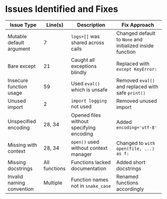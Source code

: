 # Issues Identified and Fixes

| Issue Type | Line(s) | Description | Fix Approach |
|-------------|----------|--------------|---------------|
| Mutable default argument | 7 | `logs=[]` was shared across calls | Changed default to `None` and initialized inside function |
| Bare except | 21 | Caught all exceptions blindly | Replaced with `except KeyError:` |
| Insecure function usage | 59 | Used `eval()` which is unsafe | Removed `eval()` and replaced with safe `print()` |
| Unused import | 2 | `import logging` not used | Removed unused import |
| Unspecified encoding | 28, 34 | Opened files without specifying encoding | Added `encoding='utf-8'` |
| Missing with context | 28, 34 | `open()` used without context manager | Changed to `with open(file, ...) as f:` |
| Missing docstrings | All functions | Functions lacked documentation | Added short docstrings |
| Invalid naming convention | Multiple | Function names not in `snake_case` | Renamed functions accordingly |
